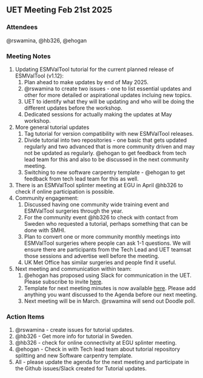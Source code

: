 ## UET Meeting Feb 21st 2025

### Attendees 
@rswamina, @hb326, @ehogan

### Meeting Notes
1. Updating ESMValTool tutorial for the current planned release of ESMValTool (v1.12):
   1. Plan ahead to make updates by end of May 2025.
   2. @rswamina to create two issues - one to list essential updates and other for more detailed or aspirational updates incluing new topics.
   3. UET to identify what they will be updating and who will be doing the different updates before the workshop.
   4. Dedicated sessions for actually making the updates at May workshop.
2. More general tutorial updates
   1. Tag tutorial for version compatibility with new ESMValTool releases.
   2. Divide tutorial into two repositories - one basic that gets updated regularly and two advanced that is more community driven and may not be updated as regularly. @ehogan to get feedback from tech lead team for this and also to be discussed in the next community meeting.
   3. Switching to new software carpentry template - @ehogan to get feedback from tech lead team for this as well.
3. There is an ESMValTool splinter meeting at EGU in April  @hb326 to check if online participation is possible.
4. Community engagement:
   1. Discussed having one community wide training event and ESMValTool surgeries through the year.
   2. For the community event @hb326 to check with contact from Sweden who requested a tutorial, perhaps something that can be done with SMHI.
   3. Plan to convert one or more community monthly meetings into ESMValTool surgeries where people can ask 1-1 questions. We will ensure there are participants from the Tech Lead and UET teamsat those sessions and advertise well before the meeting.
   4. UK Met Office has similar surgeries and people find it useful.
5. Next meeting and communication within team:
   1. @ehogan has proposed using Slack for communication in the UET. Please subscribe to invite [here](https://join.slack.com/t/esmvaltoolworkspace/shared_invite/zt-3091u9d0m-YwHf4uAfxlRT~jXSQ~VeFg).
   2. Template for next meeting minutes is now available [here](https://hackmd.io/ZlscSzvXR2q74Kd5OEusMA). Please add anything you want discussed to the Agenda before our next meeting.
   3. Next meeting will be in March. @rswamina will send out Doodle poll.

### Action Items
1. @rswamina - create issues for tutorial updates.
2. @hb326 - Get more info for tutorial in Sweden.
3. @hb326 - check for online connectivity at EGU splinter meeting.
4. @ehogan - Check in with Tech lead team about tutorial repository splitting and new Software carpentry template.
5. All - please update the agenda for the next meeting and participate in the Github issues/Slack created for Tutorial updates.
